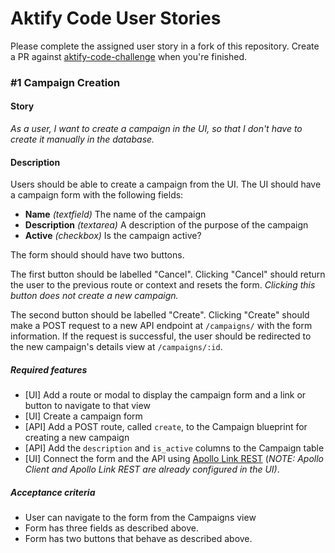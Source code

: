 # Aktify Code User Stories

Please complete the assigned user story in a fork of this repository. Create a PR against [aktify-code-challenge](https://github.com/aktify/aktify-code-challenge) when you're finished.


### #1 Campaign Creation


#### Story

_As a user, I want to create a campaign in the UI, so that I don't have to create it manually in the database._


#### Description

Users should be able to create a campaign from the UI. The UI should have a campaign form with the following fields:

- **Name** _(textfield)_ The name of the campaign
- **Description** _(textarea)_ A description of the purpose of the campaign
- **Active** _(checkbox)_ Is the campaign active?

The form should should have two buttons.

The first button should be labelled "Cancel". Clicking "Cancel" should return the user to the previous route or context and resets the form. _Clicking this button does not create a new campaign._

The second button should be labelled "Create". Clicking "Create" should make a POST request to a new API endpoint at `/campaigns/` with the form information. If the request is successful, the user should be redirected to the new campaign's details view at `/campaigns/:id`.


##### Required features

- [UI] Add a route or modal to display the campaign form and a link or button to navigate to that view
- [UI] Create a campaign form
- [API] Add a POST route, called `create`, to the Campaign blueprint for creating a new campaign
- [API] Add the `description` and `is_active` columns to the Campaign table
- [UI] Connect the form and the API using [Apollo Link REST](https://www.apollographql.com/docs/link/links/rest/) (_NOTE: Apollo Client and Apollo Link REST are already configured in the UI)_.


##### Acceptance criteria

- User can navigate to the form from the Campaigns view
- Form has three fields as described above.
- Form has two buttons that behave as described above.